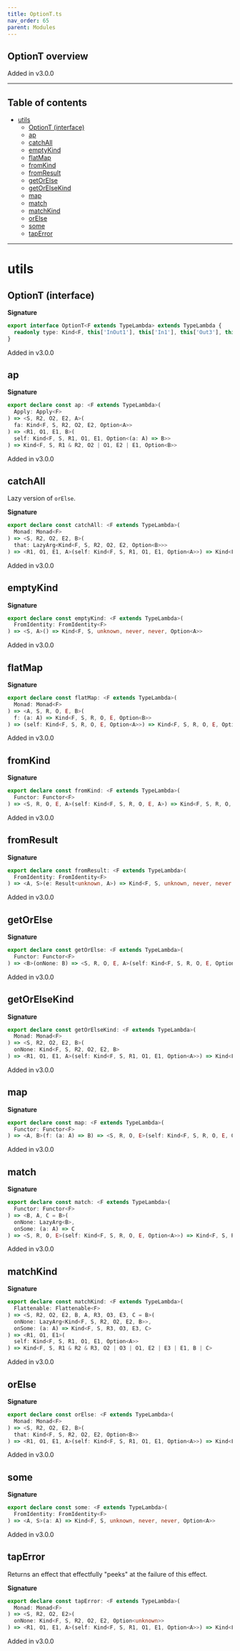 ```yaml
---
title: OptionT.ts
nav_order: 65
parent: Modules
---
```


## OptionT overview

Added in v3.0.0

---

<h2 class="text-delta">Table of contents</h2>

- [utils](#utils)
  - [OptionT (interface)](#optiont-interface)
  - [ap](#ap)
  - [catchAll](#catchall)
  - [emptyKind](#emptykind)
  - [flatMap](#flatmap)
  - [fromKind](#fromkind)
  - [fromResult](#fromresult)
  - [getOrElse](#getorelse)
  - [getOrElseKind](#getorelsekind)
  - [map](#map)
  - [match](#match)
  - [matchKind](#matchkind)
  - [orElse](#orelse)
  - [some](#some)
  - [tapError](#taperror)

---

# utils

## OptionT (interface)

**Signature**

```ts
export interface OptionT<F extends TypeLambda> extends TypeLambda {
  readonly type: Kind<F, this['InOut1'], this['In1'], this['Out3'], this['Out2'], Option<this['Out1']>>
}
```

Added in v3.0.0

## ap

**Signature**

```ts
export declare const ap: <F extends TypeLambda>(
  Apply: Apply<F>
) => <S, R2, O2, E2, A>(
  fa: Kind<F, S, R2, O2, E2, Option<A>>
) => <R1, O1, E1, B>(
  self: Kind<F, S, R1, O1, E1, Option<(a: A) => B>>
) => Kind<F, S, R1 & R2, O2 | O1, E2 | E1, Option<B>>
```

Added in v3.0.0

## catchAll

Lazy version of `orElse`.

**Signature**

```ts
export declare const catchAll: <F extends TypeLambda>(
  Monad: Monad<F>
) => <S, R2, O2, E2, B>(
  that: LazyArg<Kind<F, S, R2, O2, E2, Option<B>>>
) => <R1, O1, E1, A>(self: Kind<F, S, R1, O1, E1, Option<A>>) => Kind<F, S, R1 & R2, O2 | O1, E2 | E1, Option<B | A>>
```

Added in v3.0.0

## emptyKind

**Signature**

```ts
export declare const emptyKind: <F extends TypeLambda>(
  FromIdentity: FromIdentity<F>
) => <S, A>() => Kind<F, S, unknown, never, never, Option<A>>
```

Added in v3.0.0

## flatMap

**Signature**

```ts
export declare const flatMap: <F extends TypeLambda>(
  Monad: Monad<F>
) => <A, S, R, O, E, B>(
  f: (a: A) => Kind<F, S, R, O, E, Option<B>>
) => (self: Kind<F, S, R, O, E, Option<A>>) => Kind<F, S, R, O, E, Option<B>>
```

Added in v3.0.0

## fromKind

**Signature**

```ts
export declare const fromKind: <F extends TypeLambda>(
  Functor: Functor<F>
) => <S, R, O, E, A>(self: Kind<F, S, R, O, E, A>) => Kind<F, S, R, O, E, Option<A>>
```

Added in v3.0.0

## fromResult

**Signature**

```ts
export declare const fromResult: <F extends TypeLambda>(
  FromIdentity: FromIdentity<F>
) => <A, S>(e: Result<unknown, A>) => Kind<F, S, unknown, never, never, Option<A>>
```

Added in v3.0.0

## getOrElse

**Signature**

```ts
export declare const getOrElse: <F extends TypeLambda>(
  Functor: Functor<F>
) => <B>(onNone: B) => <S, R, O, E, A>(self: Kind<F, S, R, O, E, Option<A>>) => Kind<F, S, R, O, E, B | A>
```

Added in v3.0.0

## getOrElseKind

**Signature**

```ts
export declare const getOrElseKind: <F extends TypeLambda>(
  Monad: Monad<F>
) => <S, R2, O2, E2, B>(
  onNone: Kind<F, S, R2, O2, E2, B>
) => <R1, O1, E1, A>(self: Kind<F, S, R1, O1, E1, Option<A>>) => Kind<F, S, R1 & R2, O2 | O1, E2 | E1, B | A>
```

Added in v3.0.0

## map

**Signature**

```ts
export declare const map: <F extends TypeLambda>(
  Functor: Functor<F>
) => <A, B>(f: (a: A) => B) => <S, R, O, E>(self: Kind<F, S, R, O, E, Option<A>>) => Kind<F, S, R, O, E, Option<B>>
```

Added in v3.0.0

## match

**Signature**

```ts
export declare const match: <F extends TypeLambda>(
  Functor: Functor<F>
) => <B, A, C = B>(
  onNone: LazyArg<B>,
  onSome: (a: A) => C
) => <S, R, O, E>(self: Kind<F, S, R, O, E, Option<A>>) => Kind<F, S, R, O, E, B | C>
```

Added in v3.0.0

## matchKind

**Signature**

```ts
export declare const matchKind: <F extends TypeLambda>(
  Flattenable: Flattenable<F>
) => <S, R2, O2, E2, B, A, R3, O3, E3, C = B>(
  onNone: LazyArg<Kind<F, S, R2, O2, E2, B>>,
  onSome: (a: A) => Kind<F, S, R3, O3, E3, C>
) => <R1, O1, E1>(
  self: Kind<F, S, R1, O1, E1, Option<A>>
) => Kind<F, S, R1 & R2 & R3, O2 | O3 | O1, E2 | E3 | E1, B | C>
```

Added in v3.0.0

## orElse

**Signature**

```ts
export declare const orElse: <F extends TypeLambda>(
  Monad: Monad<F>
) => <S, R2, O2, E2, B>(
  that: Kind<F, S, R2, O2, E2, Option<B>>
) => <R1, O1, E1, A>(self: Kind<F, S, R1, O1, E1, Option<A>>) => Kind<F, S, R1 & R2, O2 | O1, E2 | E1, Option<B | A>>
```

Added in v3.0.0

## some

**Signature**

```ts
export declare const some: <F extends TypeLambda>(
  FromIdentity: FromIdentity<F>
) => <A, S>(a: A) => Kind<F, S, unknown, never, never, Option<A>>
```

Added in v3.0.0

## tapError

Returns an effect that effectfully "peeks" at the failure of this effect.

**Signature**

```ts
export declare const tapError: <F extends TypeLambda>(
  Monad: Monad<F>
) => <S, R2, O2, E2>(
  onNone: Kind<F, S, R2, O2, E2, Option<unknown>>
) => <R1, O1, E1, A>(self: Kind<F, S, R1, O1, E1, Option<A>>) => Kind<F, S, R1 & R2, O2 | O1, E2 | E1, Option<A>>
```

Added in v3.0.0
